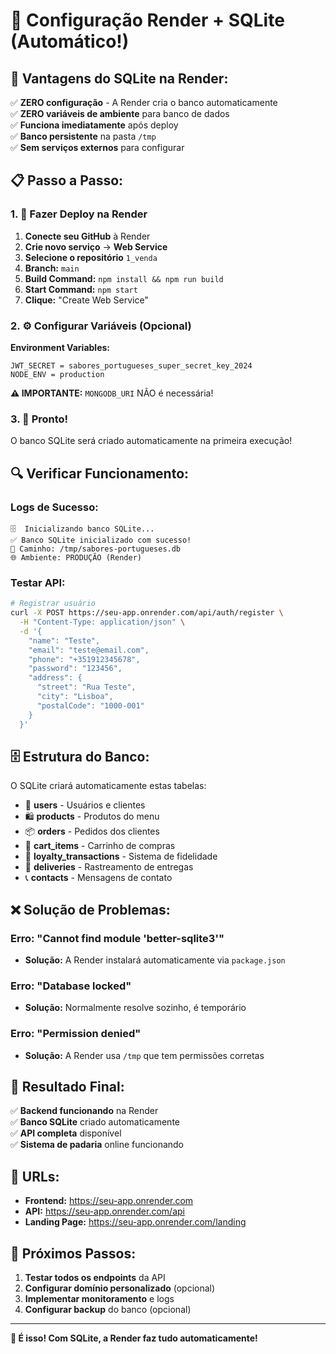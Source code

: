 # 🚀 Configuração Render + SQLite (Automático!)

## 🎯 **Vantagens do SQLite na Render:**

✅ **ZERO configuração** - A Render cria o banco automaticamente  
✅ **ZERO variáveis de ambiente** para banco de dados  
✅ **Funciona imediatamente** após deploy  
✅ **Banco persistente** na pasta `/tmp`  
✅ **Sem serviços externos** para configurar  

## 📋 **Passo a Passo:**

### **1. 🚀 Fazer Deploy na Render**

1. **Conecte seu GitHub** à Render
2. **Crie novo serviço** → **Web Service**
3. **Selecione o repositório** `1_venda`
4. **Branch:** `main`
5. **Build Command:** `npm install && npm run build`
6. **Start Command:** `npm start`
7. **Clique:** "Create Web Service"

### **2. ⚙️ Configurar Variáveis (Opcional)**

**Environment Variables:**
```
JWT_SECRET = sabores_portugueses_super_secret_key_2024
NODE_ENV = production
```

**⚠️ IMPORTANTE:** `MONGODB_URI` NÃO é necessária!

### **3. 🎉 Pronto!**

O banco SQLite será criado automaticamente na primeira execução!

## 🔍 **Verificar Funcionamento:**

### **Logs de Sucesso:**
```
🗄️  Inicializando banco SQLite...
✅ Banco SQLite inicializado com sucesso!
📍 Caminho: /tmp/sabores-portugueses.db
🌐 Ambiente: PRODUÇÃO (Render)
```

### **Testar API:**
```bash
# Registrar usuário
curl -X POST https://seu-app.onrender.com/api/auth/register \
  -H "Content-Type: application/json" \
  -d '{
    "name": "Teste",
    "email": "teste@email.com",
    "phone": "+351912345678",
    "password": "123456",
    "address": {
      "street": "Rua Teste",
      "city": "Lisboa",
      "postalCode": "1000-001"
    }
  }'
```

## 🗄️ **Estrutura do Banco:**

O SQLite criará automaticamente estas tabelas:
- 👥 **users** - Usuários e clientes
- 🛍️ **products** - Produtos do menu
- 📦 **orders** - Pedidos dos clientes
- 🛒 **cart_items** - Carrinho de compras
- 🎁 **loyalty_transactions** - Sistema de fidelidade
- 🚚 **deliveries** - Rastreamento de entregas
- 📞 **contacts** - Mensagens de contato

## ❌ **Solução de Problemas:**

### **Erro: "Cannot find module 'better-sqlite3'"**
- **Solução:** A Render instalará automaticamente via `package.json`

### **Erro: "Database locked"**
- **Solução:** Normalmente resolve sozinho, é temporário

### **Erro: "Permission denied"**
- **Solução:** A Render usa `/tmp` que tem permissões corretas

## 🎯 **Resultado Final:**

✅ **Backend funcionando** na Render  
✅ **Banco SQLite** criado automaticamente  
✅ **API completa** disponível  
✅ **Sistema de padaria** online funcionando  

## 📱 **URLs:**

- **Frontend:** https://seu-app.onrender.com
- **API:** https://seu-app.onrender.com/api
- **Landing Page:** https://seu-app.onrender.com/landing

## 🚀 **Próximos Passos:**

1. **Testar todos os endpoints** da API
2. **Configurar domínio personalizado** (opcional)
3. **Implementar monitoramento** e logs
4. **Configurar backup** do banco (opcional)

---

**🎉 É isso! Com SQLite, a Render faz tudo automaticamente!**
